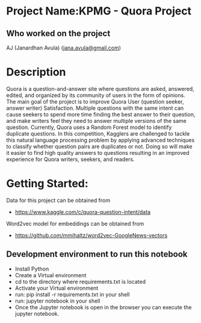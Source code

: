 # Project Name:KPMG - Quora Project
## Who worked on the project
AJ (Janardhan Avula) (jana.avula@gmail.com)

# Description

Quora is a question-and-answer site where questions are asked, answered, edited, and organized by its community of users in the form of opinions. The main goal of the project is to improve Quora User (question seeker, answer writer) Satisfaction. Multiple questions with the same intent can cause seekers to spend more time finding the best answer to their question, and make writers feel they need to answer multiple versions of the same question. Currently, Quora uses a Random Forest model to identify duplicate questions. In this competition, Kagglers are challenged to tackle this natural language processing problem by applying advanced techniques to classify whether question pairs are duplicates or not. Doing so will make it easier to find high quality answers to questions resulting in an improved experience for Quora writers, seekers, and readers.

# Getting Started:

Data for this project can be obtained from  
- https://www.kaggle.com/c/quora-question-intent/data

Word2vec model for embeddings can be obtained from
- https://github.com/mmihaltz/word2vec-GoogleNews-vectors

## Development environment to run this notebook

- Install Python
- Create a Virtual environment
- cd to the directory where requirements.txt is located
- Activate your Virtual environment
- run:  pip install -r requirements.txt in your shell
- run: jupyter notebook in your shell
- Once the Jupyter notebook is open in the browser you can execute the jupyter notebook.

